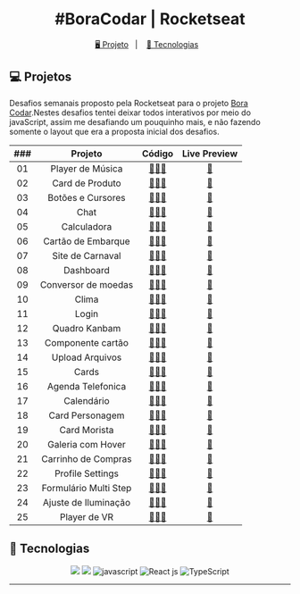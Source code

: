 <h1 align="center">
  #BoraCodar | Rocketseat
</h1>

<p align="center">
  <a href="#-projeto">🖥️ Projeto</a>&nbsp;&nbsp;&nbsp;|&nbsp;&nbsp;&nbsp;
  <a href="#-tecnologias">🚀 Tecnologias</a>&nbsp;&nbsp;&nbsp;
</p>

## 💻 Projetos

Desafios semanais proposto pela Rocketseat para o projeto [Bora Codar](https://boracodar.dev/).Nestes desafios tentei deixar todos interativos por meio do javaScript, assim me desafiando um pouquinho mais, e não fazendo somente o layout que era a proposta inicial dos desafios.

| ### |        Projeto        |                                          Código                                           |                                  Live Preview                                   |
| :-: | :-------------------: | :---------------------------------------------------------------------------------------: | :-----------------------------------------------------------------------------: |
| 01  |   Player de Música    | [👨🏿‍💻](https://github.com/sbezerrarafa/desafios-rocketseat-bora-codar/tree/main/desafio-01) | [🏁](https://sbezerrarafa.github.io/desafios-rocketseat-bora-codar/desafio-01/) |
| 02  |    Card de Produto    | [👨🏿‍💻](https://github.com/sbezerrarafa/desafios-rocketseat-bora-codar/tree/main/desafio-02) | [🏁](https://sbezerrarafa.github.io/desafios-rocketseat-bora-codar/desafio-02)  |
| 03  |   Botões e Cursores   | [👨🏿‍💻](https://github.com/sbezerrarafa/desafios-rocketseat-bora-codar/tree/main/desafio-03) | [🏁](https://sbezerrarafa.github.io/desafios-rocketseat-bora-codar/desafio-03)  |
| 04  |         Chat          | [👨🏿‍💻](https://github.com/sbezerrarafa/desafios-rocketseat-bora-codar/tree/main/desafio-04) | [🏁](https://sbezerrarafa.github.io/desafios-rocketseat-bora-codar/desafio-04)  |
| 05  |      Calculadora      | [👨🏿‍💻](https://github.com/sbezerrarafa/desafios-rocketseat-bora-codar/tree/main/desafio-05) | [🏁](https://sbezerrarafa.github.io/desafios-rocketseat-bora-codar/desafio-05)  |
| 06  |  Cartão de Embarque   | [👨🏿‍💻](https://github.com/sbezerrarafa/desafios-rocketseat-bora-codar/tree/main/desafio-06) | [🏁](https://sbezerrarafa.github.io/desafios-rocketseat-bora-codar/desafio-06)  |
| 07  |   Site de Carnaval    | [👨🏿‍💻](https://github.com/sbezerrarafa/desafios-rocketseat-bora-codar/tree/main/desafio-07) | [🏁](https://sbezerrarafa.github.io/desafios-rocketseat-bora-codar/desafio-07)  |
| 08  |       Dashboard       | [👨🏿‍💻](https://github.com/sbezerrarafa/desafios-rocketseat-bora-codar/tree/main/desafio-08) | [🏁](https://sbezerrarafa.github.io/desafios-rocketseat-bora-codar/desafio-08)  |
| 09  |  Conversor de moedas  | [👨🏿‍💻](https://github.com/sbezerrarafa/desafios-rocketseat-bora-codar/tree/main/desafio-09) | [🏁](https://sbezerrarafa.github.io/desafios-rocketseat-bora-codar/desafio-09)  |
| 10  |         Clima         | [👨🏿‍💻](https://github.com/sbezerrarafa/desafios-rocketseat-bora-codar/tree/main/desafio-10) | [🏁](https://sbezerrarafa.github.io/desafios-rocketseat-bora-codar/desafio-10)  |
| 11  |         Login         | [👨🏿‍💻](https://github.com/sbezerrarafa/desafios-rocketseat-bora-codar/tree/main/desafio-11) | [🏁](https://sbezerrarafa.github.io/desafios-rocketseat-bora-codar/desafio-11)  |
| 12  |     Quadro Kanbam     | [👨🏿‍💻](https://github.com/sbezerrarafa/desafios-rocketseat-bora-codar/tree/main/desafio-12) | [🏁](https://sbezerrarafa.github.io/desafios-rocketseat-bora-codar/desafio-12)  |
| 13  |   Componente cartão   | [👨🏿‍💻](https://github.com/sbezerrarafa/desafios-rocketseat-bora-codar/tree/main/desafio-13) |                 [🏁](https://cartao-explorer-rafa.vercel.app/)                  |
| 14  |    Upload Arquivos    | [👨🏿‍💻](https://github.com/sbezerrarafa/desafios-rocketseat-bora-codar/tree/main/desafio-14) | [🏁](https://sbezerrarafa.github.io/desafios-rocketseat-bora-codar/desafio-14)  |
| 15  |         Cards         | [👨🏿‍💻](https://github.com/sbezerrarafa/desafios-rocketseat-bora-codar/tree/main/desafio-15) |          [🏁](https://desafios-rocketseat-bora-codar-na1n.vercel.app/)          |
| 16  |   Agenda Telefonica   | [👨🏿‍💻](https://github.com/sbezerrarafa/desafios-rocketseat-bora-codar/tree/main/desafio-16) |                 [🏁](https://agendatelefonica-one.vercel.app/)                  |
| 17  |      Calendário       | [👨🏿‍💻](https://github.com/sbezerrarafa/desafios-rocketseat-bora-codar/tree/main/desafio-17) | [🏁](https://sbezerrarafa.github.io/desafios-rocketseat-bora-codar/desafio-17)  |
| 18  |    Card Personagem    | [👨🏿‍💻](https://github.com/sbezerrarafa/desafios-rocketseat-bora-codar/tree/main/desafio-18) | [🏁](https://sbezerrarafa.github.io/desafios-rocketseat-bora-codar/desafio-18)  |
| 19  |     Card Morista      | [👨🏿‍💻](https://github.com/sbezerrarafa/desafios-rocketseat-bora-codar/tree/main/desafio-19) |          [🏁](https://desafios-rocketseat-bora-codar-vtgt.vercel.app/)          |
| 20  |   Galeria com Hover   | [👨🏿‍💻](https://github.com/sbezerrarafa/desafios-rocketseat-bora-codar/tree/main/desafio-20) | [🏁](https://sbezerrarafa.github.io/desafios-rocketseat-bora-codar/desafio-20)  |
| 21  |  Carrinho de Compras  | [👨🏿‍💻](https://github.com/sbezerrarafa/desafios-rocketseat-bora-codar/tree/main/desafio-21) |            [🏁](https://desafios-rocketseat-bora-codar.vercel.app/)             |
| 22  |   Profile Settings    | [👨🏿‍💻](https://github.com/sbezerrarafa/desafios-rocketseat-bora-codar/tree/main/desafio-22) | [🏁](https://sbezerrarafa.github.io/desafios-rocketseat-bora-codar/desafio-22)  |
| 23  | Formulário Multi Step | [👨🏿‍💻](https://github.com/sbezerrarafa/desafios-rocketseat-bora-codar/tree/main/desafio-23) | [🏁](https://sbezerrarafa.github.io/desafios-rocketseat-bora-codar/desafio-23)  |
| 24  | Ajuste de Iluminação  | [👨🏿‍💻](https://github.com/sbezerrarafa/desafios-rocketseat-bora-codar/tree/main/desafio-24) | [🏁](https://sbezerrarafa.github.io/desafios-rocketseat-bora-codar/desafio-24)  |
| 25  |     Player de VR      | [👨🏿‍💻](https://github.com/sbezerrarafa/desafios-rocketseat-bora-codar/tree/main/desafio-25) | [🏁](https://sbezerrarafa.github.io/desafios-rocketseat-bora-codar/desafio-25)  |

## 🚀 Tecnologias

<p align="center">
  <img src="https://img.shields.io/badge/html5-%23E34F26.svg?style=for-the-badge&logo=html5&logoColor=white">
  <img src="https://img.shields.io/badge/css3-%231572B6.svg?style=for-the-badge&logo=css3&logoColor=white">
  <img src="https://img.shields.io/badge/javascript-%23323330.svg?style=for-the-badge&logo=javascript&logoColor=%23F7DF1E" alt="javascript" title ="javascript">
  <img src="https://img.shields.io/badge/-ReactJs-61DAFB?logo=react&logoColor=white&style=for-the-badge" alt="React js" title ="React js">
  <img src="https://shields.io/badge/TypeScript-3178C6?logo=TypeScript&logoColor=FFF&style=flat-square" alt="TypeScript" title ="typescript">

</p>

---
